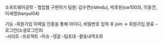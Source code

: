 소프트웨어공학 - 협업웹 구현하기
팀원: 김수연(rlatndu), 박초원(cw1003), 이동건, 이세영(hanyul04)

기능
-회원가입
  이메일 인증을 통해 아이디, 비밀번호 입력 후 join -> 회원가입 완료
-로그인(소셜로그인X)  
-사이트
-프로젝트
-이슈
-댓글
-팀초대
-활동내역조회

